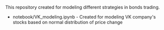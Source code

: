 This repository created for modeling different strategies in bonds trading.
- notebook/VK_modeling.ipynb - Created for modeling VK company's stocks based on normal distribution of price change
